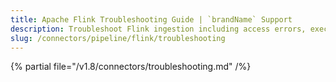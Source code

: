 ```yaml
---
title: Apache Flink Troubleshooting Guide | `brandName` Support
description: Troubleshoot Flink ingestion including access errors, execution issues, or job metadata gaps in streaming pipelines.
slug: /connectors/pipeline/flink/troubleshooting
---
```


{% partial file="/v1.8/connectors/troubleshooting.md" /%}
